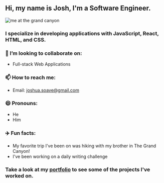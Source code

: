 

## Hi, my name is Josh, I'm a Software Engineer.

![me at the grand canyon](https://images.unsplash.com/photo-1516302350523-4c29d47b89e0?ixlib=rb-1.2.1&ixid=eyJhcHBfaWQiOjExMDk0fQ&auto=format&fit=crop&w=2250&q=80)

### I specialize in developing applications with JavaScript, React, HTML, and CSS.

### 👯 I’m looking to collaborate on:
- Full-stack Web Applications 
### 📫 How to reach me: 
- Email: joshua.soave@gmail.com
### 😄 Pronouns: 
 - He
 - Him
### :airplane: Fun facts: 
 - My favorite trip I've been on was hiking with my brother in The Grand Canyon!
 - I've been working on a daily writing challenge  

### Take a look at my [portfolio](https://joshsoave.com/) to see some of the projects I've worked on.
